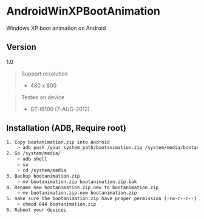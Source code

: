 AndroidWinXPBootAnimation
=========

Windows XP boot animation on Android

Version
----
1.0
>Support resolution
> * 480 x 800

>Tested on device
> * GT-I9100 (7-AUG-2012)


Installation (ADB, Require root)
--------------

```sh
1. Copy bootanimation.zip into Android
    > adb push /your_system_path/bootanimation.zip /system/media/bootanimation.zip.new
2. Go /system/media/
    > adb shell
    > su
    > cd /system/media
3. Backup bootanimation.zip
    > mv bootanimation.zip bootanimation.zip.bak
4. Rename new bootanimation.zip.new to bootanimation.zip
    > mv bootanimation.zip.new bootanimation.zip
5. make sure the bootanimation.zip have proper permission (-rw-r--r--)
    > chmod 644 bootanimation.zip
6. Reboot your devices

```